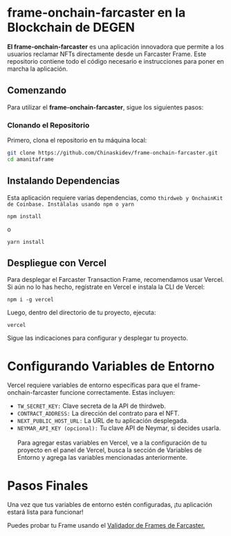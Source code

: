 # frame-onchain-farcaster en la Blockchain de DEGEN

**El frame-onchain-farcaster** es una aplicación innovadora que permite a los usuarios reclamar NFTs directamente desde un Farcaster Frame. Este repositorio contiene todo el código necesario e instrucciones para poner en marcha la aplicación.

## Comenzando

Para utilizar el **frame-onchain-farcaster**, sigue los siguientes pasos:

### Clonando el Repositorio

Primero, clona el repositorio en tu máquina local:

```bash
git clone https://github.com/Chinaskidev/frame-onchain-farcaster.git
cd amanitaframe
```
## Instalando Dependencias
Esta aplicación requiere varias dependencias, como 
```thirdweb y OnchainKit de Coinbase. Instálalas usando npm o yarn ```
```
npm install
```
o 

```
yarn install
```

## Despliegue con Vercel
Para desplegar el Farcaster Transaction Frame, recomendamos usar Vercel. Si aún no lo has hecho, regístrate en Vercel e instala la CLI de Vercel:
```
npm i -g vercel
```
Luego, dentro del directorio de tu proyecto, ejecuta:

```
vercel

```
Sigue las indicaciones para configurar y desplegar tu proyecto.

# Configurando Variables de Entorno
Vercel requiere variables de entorno específicas para que el frame-onchain-farcaster funcione correctamente. Estas incluyen:

- ```TW_SECRET_KEY:``` Clave secreta de la API de thirdweb.
- ```CONTRACT_ADDRESS:``` La dirección del contrato para el NFT.
- ```NEXT_PUBLIC_HOST_URL:``` La URL de tu aplicación desplegada.
- ```NEYMAR_API_KEY (opcional):``` Tu clave API de Neymar, si decides usarla. <br> <br>
Para agregar estas variables en Vercel, ve a la configuración de tu proyecto en el panel de Vercel, busca la sección de Variables de Entorno y agrega las variables mencionadas anteriormente.

# Pasos Finales
Una vez que tus variables de entorno estén configuradas, ¡tu aplicación estará lista para funcionar!

Puedes probar tu Frame usando el [Validador de Frames de Farcaster.](https://warpcast.com/~/developers/frames?url=https%3A%2F%2Ffc-polls.vercel.app%2Fpolls%2F054aee65-c63d-46c1-a1f9-a05b747860f6)

